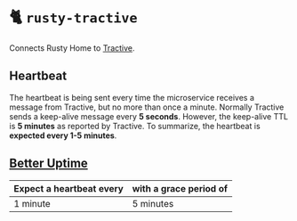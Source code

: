# 🐈 `rusty-tractive`

Connects Rusty Home to [Tractive](https://tractive.com/).

## Heartbeat

The heartbeat is being sent every time the microservice receives a message from Tractive, but no more than once a minute. Normally Tractive sends a keep-alive message every **5 seconds**. However, the keep-alive TTL is **5 minutes** as reported by Tractive. To summarize, the heartbeat is **expected every 1-5 minutes**.

## [Better Uptime](https://betteruptime.com/)

| Expect a heartbeat every | with a grace period of  |
|--------------------------|-------------------------|
| 1 minute                 | 5 minutes               |
